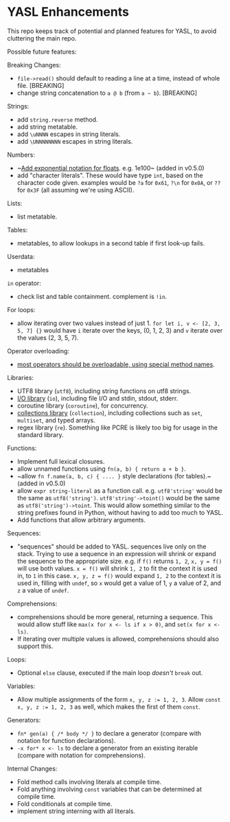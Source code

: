 # YASL Enhancements
This repo keeps track of potential and planned features for YASL, to avoid cluttering the main repo.

Possible future features:

Breaking Changes:
- `file->read()` should default to reading a line at a time, instead of whole file. [BREAKING]
- change string concatenation to `a @ b` (from `a ~ b`). [BREAKING]

Strings:
- add `string.reverse` method.
- add string metatable.
- add `\uNNNN` escapes in string literals.
- add `\UNNNNNNNN` escapes in string literals.

Numbers:
- ~[Add exponential notation for floats](exponential-notation.md). e.g. 1e100~ (added in v0.5.0)
- add "character literals". These would have type `int`, based on the character code given. examples would be `?a` for `0x61`, `?\n` for `0x0A`, or `??` for `0x3F` (all assuming we're using ASCII).

Lists:
- list metatable.

Tables:
- metatables, to allow lookups in a second table if first look-up fails.

Userdata:
- metatables

`in` operator:
- check list and table containment. complement is `!in`.

For loops:
- allow iterating over two values instead of just 1. `for let i, v <- [2, 3, 5, 7] {}` would have `i` iterate over the keys, (0, 1, 2, 3) and `v` iterate over the values (2, 3, 5, 7).

Operator overloading:
- [most operators should be overloadable, using special method names](operator-overloading.md).

Libraries:
- UTF8 library (`utf8`), including string functions on utf8 strings.
- [I/O library](std-io.md) (`io`), including file I/O and stdin, stdout, stderr.
- coroutine library (`coroutine`), for concurrency.
- [collections library](std-collections.md) (`collection`), including collections such as `set`, `multiset`, and typed arrays.
- regex library (`re`). Something like PCRE is likely too big for usage in the standard library.

Functions:
- Implement full lexical closures.
- allow unnamed functions using `fn(a, b) { return a + b }`.
- ~allow `fn f.name(a, b, c) { .... }` style declarations (for tables).~ (added in v0.5.0)
- allow `expr string-literal` as a function call. e.g. `utf8'string'` would be the same as `utf8('string')`. `utf8'string'->toint()` would be the same as `utf8('string')->toint`. This would allow something similar to the string prefixes found in Python, without having to add too much to YASL.
- Add functions that allow arbitrary arguments.

Sequences:
- "sequences" should be added to YASL. sequences live only on the stack. Trying to use a sequence in an expression will shrink or expand the sequence to the appropriate size. e.g. if `f()` returns `1, 2`, `x, y = f()` will use both values. `x = f()` will shrink `1, 2` to fit the context it is used in, to `1` in this case. `x, y, z = f()` would expand `1, 2` to the context it is used in, filling with `undef`, so `x` would get a value of 1, `y` a value of 2, and `z` a value of `undef`.

Comprehensions:
- comprehensions should be more general, returning a sequence. This would allow stuff like `max(x for x <- ls if x > 0)`, and `set(x for x <- ls)`.
- If iterating over multiple values is allowed, comprehensions should also support this.

Loops:
- Optional `else` clause, executed if the main loop _doesn't_ `break` out.

Variables:
- Allow multiple assignments of the form `x, y, z := 1, 2, 3`. Allow `const x, y, z := 1, 2, 3` as well, which makes the first of them `const`.

Generators:
- `fn* gen(a) { /* body */ }` to declare a generator (compare with notation for function declarations).
- `-x for* x <- ls` to declare a generator from an existing iterable (compare with notation for comprehensions).

Internal Changes:
- Fold method calls involving literals at compile time.
- Fold anything involving `const` variables that can be determined at compile time.
- Fold conditionals at compile time.
- implement string interning with all literals.
